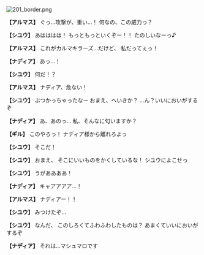 
![201_border.png](../images/backgrounds/201_border.png)

**【アルマス】**
ぐっ…攻撃が、重い…！
何なの、この威力っ？

**【シユウ】**
あはははは！
もっともっといくぞー！！
たのしいなーっ♪

**【アルマス】**
これがカルマキラーズ…だけど、
私だってぇっ！

**【ナディア】**
あっ…！

**【シユウ】**
何だ！？

**【アルマス】**
ナディア、危ない！

**【シユウ】**
ぶつかっちゃったなー
おまえ、へいきか？
…ん？いいにおいがするぞ

**【ナディア】**
あ、あのっ…
私、そんなに匂いますか？

**【ギル】**
このやろっ！
ナディア様から離れろよっ

**【シユウ】**
そこだ！

**【シユウ】**
おまえ、
そこにいいものをかくしているな！
シユウによこせっ

**【シユウ】**
うがああああ！

**【ナディア】**
キャアアアア…！

**【アルマス】**
ナディアー！！

**【シユウ】**
みつけたぞ…

**【シユウ】**
なんだ、
このしろくてふわふわしたものは？
あまくていいにおいがするぞ

**【ナディア】**
それは…マシュマロです
